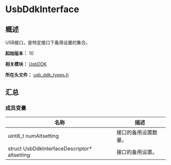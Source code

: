 # UsbDdkInterface

## 概述

USB接口，是特定接口下备用设置的集合。

**起始版本：** 10

**相关模块：** [UsbDDK](capi-usbddk.md)

**所在头文件：** [usb_ddk_types.h](capi-usb-ddk-types-h.md)

## 汇总

### 成员变量

| 名称 | 描述 |
| -- | -- |
| uint8_t numAltsetting | 接口的备用设置数量。 |
| struct UsbDdkInterfaceDescriptor* altsetting | 接口的备用设置。 |


